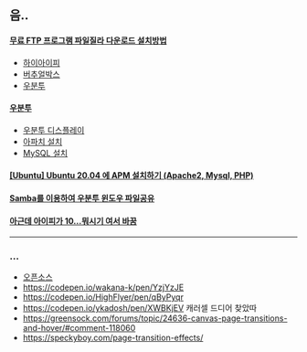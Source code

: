 ## 음..

#### [무료 FTP 프로그램 파일질라 다운로드 설치방법](https://bzsv7.tistory.com/83)
- [하이아이피](http://www.haiip.net/download/install.php)
- [버추얼박스](https://mainia.tistory.com/2379)
- [우분투](https://dasima.xyz/ubuntu-installation-on-virtualbox/)
#### [우분투 ](https://inpa.tistory.com/entry/LINUX-%F0%9F%93%9A-%EB%A6%AC%EB%88%85%EC%8A%A4-%EC%84%A4%EC%B9%98)
- [우분투 디스플레이](https://www.bearpooh.com/101)
- [아파치 설치](https://seonghyuk.tistory.com/41)
- [MySQL 설치](https://hiseon.me/linux/ubuntu/ubuntu-mysql-install/)
#### [[Ubuntu] Ubuntu 20.04 에 APM 설치하기 (Apache2, Mysql, PHP)](https://yoshikixdrum.tistory.com/214)
#### [Samba를 이용하여 우분투 윈도우 파일공유](https://webnautes.tistory.com/490)
#### [아근데 아이피가 10...뭐시기 여서 바꿈](https://kennypark.tistory.com/12)

<hr>

### ...

- [오픈소스](https://codepen.io/trending)
- https://codepen.io/wakana-k/pen/YzjYzJE
- https://codepen.io/HighFlyer/pen/qByPyqr
- https://codepen.io/ykadosh/pen/XWBKjEV 캐러셀 드디어 찾았따
- https://greensock.com/forums/topic/24636-canvas-page-transitions-and-hover/#comment-118060
- https://speckyboy.com/page-transition-effects/
